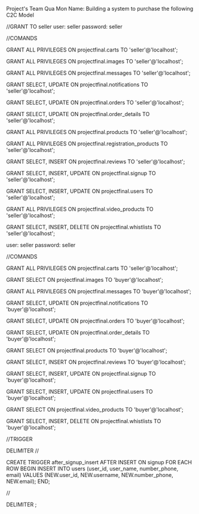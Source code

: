 Project's Team Qua Mon
Name: Building a system to purchase  the following C2C Model
<!-- Phân quyền trên role seller và buyer -->
//GRANT TO seller
user: seller
password: seller

//COMANDS

GRANT ALL PRIVILEGES ON projectfinal.carts TO 'seller'@'localhost';

GRANT ALL PRIVILEGES ON projectfinal.images TO 'seller'@'localhost';

GRANT ALL PRIVILEGES ON projectfinal.messages TO 'seller'@'localhost';

GRANT SELECT, UPDATE ON projectfinal.notifications TO 'seller'@'localhost';

GRANT SELECT, UPDATE ON projectfinal.orders TO 'seller'@'localhost';

GRANT SELECT, UPDATE ON projectfinal.order_details TO 'seller'@'localhost';

GRANT ALL PRIVILEGES ON projectfinal.products TO 'seller'@'localhost';

GRANT ALL PRIVILEGES ON projectfinal.registration_products TO 'seller'@'localhost';

GRANT SELECT, INSERT ON projectfinal.reviews TO 'seller'@'localhost';

GRANT SELECT, INSERT, UPDATE ON projectfinal.signup TO 'seller'@'localhost';

GRANT SELECT, INSERT, UPDATE ON projectfinal.users TO 'seller'@'localhost';

GRANT ALL PRIVILEGES ON projectfinal.video_products TO 'seller'@'localhost';

GRANT SELECT, INSERT, DELETE ON projectfinal.whistlists TO 'seller'@'localhost';



user: seller
password: seller

//COMANDS

GRANT ALL PRIVILEGES ON projectfinal.carts TO 'seller'@'localhost';

GRANT SELECT ON projectfinal.images TO 'buyer'@'localhost';

GRANT ALL PRIVILEGES ON projectfinal.messages TO 'buyer'@'localhost';

GRANT SELECT, UPDATE ON projectfinal.notifications TO 'buyer'@'localhost';

GRANT SELECT, UPDATE ON projectfinal.orders TO 'buyer'@'localhost';

GRANT SELECT, UPDATE ON projectfinal.order_details TO 'buyer'@'localhost';

GRANT SELECT ON projectfinal.products TO 'buyer'@'localhost';

GRANT SELECT, INSERT ON projectfinal.reviews TO 'buyer'@'localhost';

GRANT SELECT, INSERT, UPDATE ON projectfinal.signup TO 'buyer'@'localhost';

GRANT SELECT, INSERT, UPDATE ON projectfinal.users TO 'buyer'@'localhost';

GRANT SELECT ON projectfinal.video_products TO 'buyer'@'localhost';

GRANT SELECT, INSERT, DELETE ON projectfinal.whistlists TO 'buyer'@'localhost';


<!-- Sau khi thiết lập các quyền như trên, bạn cần thực hiện câu lệnh FLUSH PRIVILEGES để MySQL cập nhật quyền mới -->


//TRIGGER

<!-- Tự động thêm dữ liệu cột email và number_phone từ bảng signup -> user -->

DELIMITER //

CREATE TRIGGER after_signup_insert
AFTER INSERT ON signup
FOR EACH ROW
BEGIN
    INSERT INTO users (user_id, user_name, number_phone, email)
    VALUES (NEW.user_id, NEW.username, NEW.number_phone, NEW.email);
END;

//

DELIMITER ;



